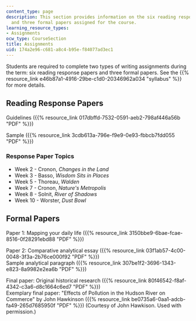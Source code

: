 ```yaml
---
content_type: page
description: This section provides information on the six reading response papers
  and three formal papers assigned for the course.
learning_resource_types:
- Assignments
ocw_type: CourseSection
title: Assignments
uid: 174a2e96-c681-a8c4-b95e-f84077ad3ec1
---
```


Students are required to complete two types of writing assignments during the term: six reading response papers and three formal papers. See the {{% resource_link e46b87a1-4916-29be-c1d0-20346962a034 "syllabus" %}} for more details.

Reading Response Papers
-----------------------

Guidelines ({{% resource_link 017dbffd-7532-0591-aeb2-798af446a56b "PDF" %}})

Sample ({{% resource_link 3cdb613a-796e-f9e9-0e93-fbbcb7fdd055 "PDF" %}})

### Response Paper Topics

*   Week 2 - Cronon, _Changes in the Land_
*   Week 3 - Basso, _Wisdom Sits in Places_
*   Week 5 - Thoreau, _Walden_
*   Week 7 - Cronon, _Nature's Metropolis_
*   Week 8 - Solnit, _River of Shadows_
*   Week 10 - Worster, _Dust Bowl_

Formal Papers
-------------

Paper 1: Mapping your daily life ({{% resource_link 3150bbe9-6bae-fcae-8516-0f28291ebd88 "PDF" %}})

Paper 2: Comparative analytical essay ({{% resource_link 03f1ab57-4c00-0048-3f3a-2b76ce000f92 "PDF" %}})  
Sample analytical paragraph ({{% resource_link 307be1f2-3696-1343-e823-8a9982e2ea6b "PDF" %}})

Final paper: Original historical research ({{% resource_link 80f46542-f8af-4342-c3a6-d8c1664c6ed7 "PDF" %}})  
Exemplary final paper: "Effects of Pollution in the Hudson River on Commerce" by John Hawkinson ({{% resource_link be0735a6-0aa1-adcb-fa49-265d7685950f "PDF" %}}) (Courtesy of John Hawkison. Used with permission.)